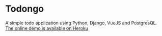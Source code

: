 # Todongo

A simple todo application using Python, Django, VueJS and PostgresQL.
[The online demo is available on Heroku](https://todongo.herokuapp.com/)
